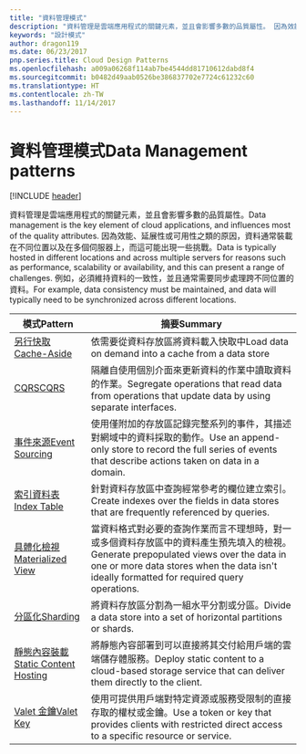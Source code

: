 ```yaml
---
title: "資料管理模式"
description: "資料管理是雲端應用程式的關鍵元素，並且會影響多數的品質屬性。 因為效能、延展性或可用性之類的原因，資料通常裝載在不同位置以及在多個伺服器上，而這可能出現一些挑戰。 例如，必須維持資料的一致性，並且通常需要同步處理跨不同位置的資料。"
keywords: "設計模式"
author: dragon119
ms.date: 06/23/2017
pnp.series.title: Cloud Design Patterns
ms.openlocfilehash: a009a06268f114ab7be4544dd81710612dabd8f4
ms.sourcegitcommit: b0482d49aab0526be386837702e7724c61232c60
ms.translationtype: HT
ms.contentlocale: zh-TW
ms.lasthandoff: 11/14/2017
---
```

# <a name="data-management-patterns"></a><span data-ttu-id="653c3-106">資料管理模式</span><span class="sxs-lookup"><span data-stu-id="653c3-106">Data Management patterns</span></span>

[!INCLUDE [header](../../_includes/header.md)]

<span data-ttu-id="653c3-107">資料管理是雲端應用程式的關鍵元素，並且會影響多數的品質屬性。</span><span class="sxs-lookup"><span data-stu-id="653c3-107">Data management is the key element of cloud applications, and influences most of the quality attributes.</span></span> <span data-ttu-id="653c3-108">因為效能、延展性或可用性之類的原因，資料通常裝載在不同位置以及在多個伺服器上，而這可能出現一些挑戰。</span><span class="sxs-lookup"><span data-stu-id="653c3-108">Data is typically hosted in different locations and across multiple servers for reasons such as performance, scalability or availability, and this can present a range of challenges.</span></span> <span data-ttu-id="653c3-109">例如，必須維持資料的一致性，並且通常需要同步處理跨不同位置的資料。</span><span class="sxs-lookup"><span data-stu-id="653c3-109">For example, data consistency must be maintained, and data will typically need to be synchronized across different locations.</span></span>

| <span data-ttu-id="653c3-110">模式</span><span class="sxs-lookup"><span data-stu-id="653c3-110">Pattern</span></span> | <span data-ttu-id="653c3-111">摘要</span><span class="sxs-lookup"><span data-stu-id="653c3-111">Summary</span></span> |
| ------- | ------- |
| [<span data-ttu-id="653c3-112">另行快取</span><span class="sxs-lookup"><span data-stu-id="653c3-112">Cache-Aside</span></span>](../cache-aside.md) | <span data-ttu-id="653c3-113">依需要從資料存放區將資料載入快取中</span><span class="sxs-lookup"><span data-stu-id="653c3-113">Load data on demand into a cache from a data store</span></span> |
| [<span data-ttu-id="653c3-114">CQRS</span><span class="sxs-lookup"><span data-stu-id="653c3-114">CQRS</span></span>](../cqrs.md) | <span data-ttu-id="653c3-115">隔離自使用個別介面來更新資料的作業中讀取資料的作業。</span><span class="sxs-lookup"><span data-stu-id="653c3-115">Segregate operations that read data from operations that update data by using separate interfaces.</span></span> |
| [<span data-ttu-id="653c3-116">事件來源</span><span class="sxs-lookup"><span data-stu-id="653c3-116">Event Sourcing</span></span>](../event-sourcing.md) | <span data-ttu-id="653c3-117">使用僅附加的存放區記錄完整系列的事件，其描述對網域中的資料採取的動作。</span><span class="sxs-lookup"><span data-stu-id="653c3-117">Use an append-only store to record the full series of events that describe actions taken on data in a domain.</span></span> |
| [<span data-ttu-id="653c3-118">索引資料表</span><span class="sxs-lookup"><span data-stu-id="653c3-118">Index Table</span></span>](../index-table.md) | <span data-ttu-id="653c3-119">針對資料存放區中查詢經常參考的欄位建立索引。</span><span class="sxs-lookup"><span data-stu-id="653c3-119">Create indexes over the fields in data stores that are frequently referenced by queries.</span></span> |
| [<span data-ttu-id="653c3-120">具體化檢視</span><span class="sxs-lookup"><span data-stu-id="653c3-120">Materialized View</span></span>](../materialized-view.md) | <span data-ttu-id="653c3-121">當資料格式對必要的查詢作業而言不理想時，對一或多個資料存放區中的資料產生預先填入的檢視。</span><span class="sxs-lookup"><span data-stu-id="653c3-121">Generate prepopulated views over the data in one or more data stores when the data isn't ideally formatted for required query operations.</span></span> |
| [<span data-ttu-id="653c3-122">分區化</span><span class="sxs-lookup"><span data-stu-id="653c3-122">Sharding</span></span>](../sharding.md) | <span data-ttu-id="653c3-123">將資料存放區分割為一組水平分割或分區。</span><span class="sxs-lookup"><span data-stu-id="653c3-123">Divide a data store into a set of horizontal partitions or shards.</span></span> |
| [<span data-ttu-id="653c3-124">靜態內容裝載</span><span class="sxs-lookup"><span data-stu-id="653c3-124">Static Content Hosting</span></span>](../static-content-hosting.md) | <span data-ttu-id="653c3-125">將靜態內容部署到可以直接將其交付給用戶端的雲端儲存體服務。</span><span class="sxs-lookup"><span data-stu-id="653c3-125">Deploy static content to a cloud-based storage service that can deliver them directly to the client.</span></span> |
| [<span data-ttu-id="653c3-126">Valet 金鑰</span><span class="sxs-lookup"><span data-stu-id="653c3-126">Valet Key</span></span>](../valet-key.md) | <span data-ttu-id="653c3-127">使用可提供用戶端對特定資源或服務受限制的直接存取的權杖或金鑰。</span><span class="sxs-lookup"><span data-stu-id="653c3-127">Use a token or key that provides clients with restricted direct access to a specific resource or service.</span></span> |